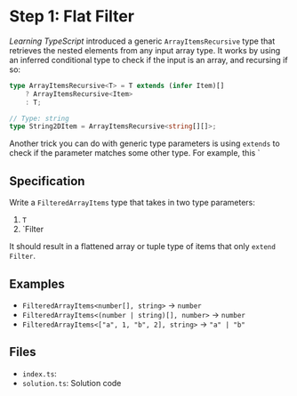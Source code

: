 # Step 1: Flat Filter

_Learning TypeScript_ introduced a generic `ArrayItemsRecursive` type that retrieves the nested elements from any input array type.
It works by using an inferred conditional type to check if the input is an array, and recursing if so:

```ts
type ArrayItemsRecursive<T> = T extends (infer Item)[]
	? ArrayItemsRecursive<Item>
	: T;

// Type: string
type String2DItem = ArrayItemsRecursive<string[][]>;
```

Another trick you can do with generic type parameters is using `extends` to check if the parameter matches some other type.
For example, this `

## Specification

Write a `FilteredArrayItems` type that takes in two type parameters:

1. `T`
2. `Filter

It should result in a flattened array or tuple type of items that only `extend Filter`.

## Examples

- `FilteredArrayItems<number[], string>` -> `number`
- `FilteredArrayItems<(number | string)[], number>` -> `number`
- `FilteredArrayItems<["a", 1, "b", 2], string>` -> `"a" | "b"`

## Files

- `index.ts`:
- `solution.ts`: Solution code
